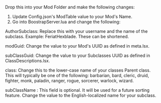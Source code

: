 Drop this into your Mod Folder and make the following changes:

1. Update Config.json's ModTable value to your Mod's Name.
2. Go into BoostrapServer.lua and change the following:

AuthorSubclass: Replace this with your username and the name of the subclass. Example: FeriatHexblade. These can be shortened.

modGuid: Change the value to your Mod's UUID as defined in meta.lsx.

subClassGuid: Change the value to your Subclasses UUID as defined in ClassDescriptions.lsx.

class: Change this to the lower-case name of your classes Parent class. This will typically be one of the following: barbarian, bard, cleric, druid, fighter, monk, paladin, ranger, rogue, sorcerer, warlock, wizard.

subClassName : This field is optional. It will be used for a future sorting feature. Change the value to the English-localized name for your subclass.
